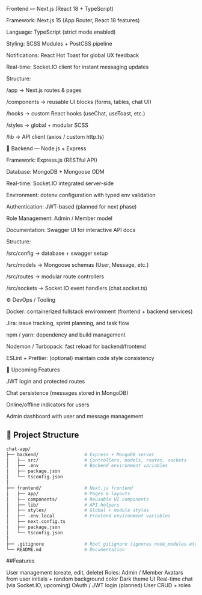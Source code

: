 Frontend — Next.js (React 18 + TypeScript)

Framework: Next.js 15 (App Router, React 18 features)

Language: TypeScript (strict mode enabled)

Styling: SCSS Modules + PostCSS pipeline

Notifications: React Hot Toast for global UX feedback

Real-time: Socket.IO client for instant messaging updates

Structure:

/app → Next.js routes & pages

/components → reusable UI blocks (forms, tables, chat UI)

/hooks → custom React hooks (useChat, useToast, etc.)

/styles → global + modular SCSS

/lib → API client (axios / custom http.ts)

🧠 Backend — Node.js + Express

Framework: Express.js (RESTful API)

Database: MongoDB + Mongoose ODM

Real-time: Socket.IO integrated server-side

Environment: dotenv configuration with typed env validation

Authentication: JWT-based (planned for next phase)

Role Management: Admin / Member model

Documentation: Swagger UI for interactive API docs

Structure:

/src/config → database + swagger setup

/src/models → Mongoose schemas (User, Message, etc.)

/src/routes → modular route controllers

/src/sockets → Socket.IO event handlers (chat.socket.ts)

⚙️ DevOps / Tooling

Docker: containerized fullstack environment (frontend + backend services)

Jira: issue tracking, sprint planning, and task flow

npm / yarn: dependency and build management

Nodemon / Turbopack: fast reload for backend/frontend

ESLint + Prettier: (optional) maintain code style consistency

🚀 Upcoming Features

JWT login and protected routes

Chat persistence (messages stored in MongoDB)

Online/offline indicators for users

Admin dashboard with user and message management

## 📂 Project Structure

```bash
chat-app/
├── backend/                 # Express + MongoDB server
│   ├── src/                 # Controllers, models, routes, sockets
│   ├── .env                 # Backend environment variables
│   ├── package.json
│   └── tsconfig.json
│
├── frontend/                # Next.js frontend
│   ├── app/                 # Pages & layouts
│   ├── components/          # Reusable UI components
│   ├── lib/                 # API helpers
│   ├── styles/              # Global + module styles
│   ├── .env.local           # Frontend environment variables
│   ├── next.config.ts
│   ├── package.json
│   └── tsconfig.json
│
├── .gitignore               # Root gitignore (ignores node_modules etc.)
└── README.md                # Documentation
```

##Features

User management (create, edit, delete)
Roles: Admin / Member
Avatars from user initials + random background color
Dark theme UI
Real-time chat (via Socket.IO, upcoming)
OAuth / JWT login (planned)
User CRUD + roles
